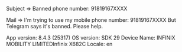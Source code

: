 Subject => Banned phone number: 91819167XXXX

Mail => I'm trying to use my mobile phone number: 91819167XXXX
But Telegram says it's banned. Please help.

App version: 8.4.3 (25317)
OS version: SDK 29
Device Name: INFINIX MOBILITY LIMITEDInfinix X682C
Locale: en 
